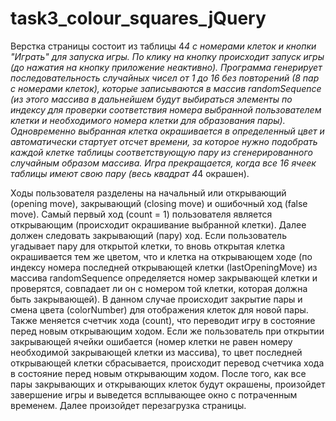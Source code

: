 # task3_colour_squares_jQuery
Верстка страницы состоит из таблицы 4*4 с номерами клеток и кнопки "Играть" для запуска игры.
По клику на кнопку происходит запуск игры (до нажатия на кнопку приложение неактивно).
Программа генерирует последовательность случайных чисел от 1 до 16 без повторений (8 пар с номерами клеток), которые записываются в массив randomSequence (из этого массива в дальнейшем будут выбираться элементы по индексу для проверки соответствия номера выбранной пользователем клетки и необходимого номера клетки для образования пары).
Одновременно выбранная клетка окрашивается в определенный цвет и автоматически стартует отсчет времени, за которое нужно подобрать каждой клетке таблицы соответствующую пару из сгенерированного случайным образом массива. Игра прекращается, когда все 16 ячеек таблицы имеют свою пару (весь квадрат 4*4 окрашен).

Ходы пользователя разделены на начальный или открывающий (opening move), закрывающий (closing move) и ошибочный ход (false move).
Самый первый ход (count = 1) пользователя является открывающим (происходит окрашивание выбранной клетки).
Далее должен следовать закрывающий (пару) ход.
Если пользователь угадывает пару для открытой клетки, то вновь открытая клетка окрашивается тем же цветом, что и клетка на открывающем ходе (по индексу номера последней открывающей клетки (lastOpeningMove) из массива randomSequence определяется номер закрывающей клетки и проверятся, совпадает ли он с номером той клетки, которая должна быть закрывающей). В данном случае происходит закрытие пары и смена цвета (colorNumber) для отображения клеток для новой пары. Также меняется счетчик хода (count), что переводит игру в состояние перед новым открывающим ходом.
Если же пользователь при открытии закрывающей ячейки ошибается (номер клетки не равен номеру необходимой закрывающей клетки из массива), то цвет последней открывающей клетки сбрасывается, происходит перевод счетчика хода в состояние перед новым открывающим ходом.
После того, как все пары закрывающих и открывающих клеток будут окрашены, произойдет завершение игры и выведется всплывающее окно с потраченным временем.
Далее произойдет перезагрузка страницы.  




